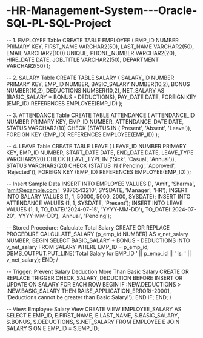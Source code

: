 # -HR-Management-System---Oracle-SQL-PL-SQL-Project


-- 1. EMPLOYEE Table
CREATE TABLE EMPLOYEE (
    EMP_ID NUMBER PRIMARY KEY,
    FIRST_NAME VARCHAR2(50),
    LAST_NAME VARCHAR2(50),
    EMAIL VARCHAR2(100) UNIQUE,
    PHONE_NUMBER VARCHAR2(20),
    HIRE_DATE DATE,
    JOB_TITLE VARCHAR2(50),
    DEPARTMENT VARCHAR2(50)
);

-- 2. SALARY Table
CREATE TABLE SALARY (
    SALARY_ID NUMBER PRIMARY KEY,
    EMP_ID NUMBER,
    BASIC_SALARY NUMBER(10,2),
    BONUS NUMBER(10,2),
    DEDUCTIONS NUMBER(10,2),
    NET_SALARY AS (BASIC_SALARY + BONUS - DEDUCTIONS),
    PAY_DATE DATE,
    FOREIGN KEY (EMP_ID) REFERENCES EMPLOYEE(EMP_ID)
);

-- 3. ATTENDANCE Table
CREATE TABLE ATTENDANCE (
    ATTENDANCE_ID NUMBER PRIMARY KEY,
    EMP_ID NUMBER,
    ATTENDANCE_DATE DATE,
    STATUS VARCHAR2(10) CHECK (STATUS IN ('Present', 'Absent', 'Leave')),
    FOREIGN KEY (EMP_ID) REFERENCES EMPLOYEE(EMP_ID)
);

-- 4. LEAVE Table
CREATE TABLE LEAVE (
    LEAVE_ID NUMBER PRIMARY KEY,
    EMP_ID NUMBER,
    START_DATE DATE,
    END_DATE DATE,
    LEAVE_TYPE VARCHAR2(20) CHECK (LEAVE_TYPE IN ('Sick', 'Casual', 'Annual')),
    STATUS VARCHAR2(20) CHECK (STATUS IN ('Pending', 'Approved', 'Rejected')),
    FOREIGN KEY (EMP_ID) REFERENCES EMPLOYEE(EMP_ID)
);

-- Insert Sample Data
INSERT INTO EMPLOYEE VALUES (1, 'Amit', 'Sharma', 'amit@example.com', '9876543210', SYSDATE, 'Manager', 'HR');
INSERT INTO SALARY VALUES (1, 1, 50000, 5000, 2000, SYSDATE);
INSERT INTO ATTENDANCE VALUES (1, 1, SYSDATE, 'Present');
INSERT INTO LEAVE VALUES (1, 1, TO_DATE('2024-07-15', 'YYYY-MM-DD'), TO_DATE('2024-07-20', 'YYYY-MM-DD'), 'Annual', 'Pending');

-- Stored Procedure: Calculate Total Salary
CREATE OR REPLACE PROCEDURE CALCULATE_SALARY (p_emp_id NUMBER) AS
    v_net_salary NUMBER;
BEGIN
    SELECT BASIC_SALARY + BONUS - DEDUCTIONS INTO v_net_salary 
    FROM SALARY WHERE EMP_ID = p_emp_id;
    DBMS_OUTPUT.PUT_LINE('Total Salary for EMP_ID ' || p_emp_id || ' is: ' || v_net_salary);
END;
/

-- Trigger: Prevent Salary Deduction More Than Basic Salary
CREATE OR REPLACE TRIGGER CHECK_SALARY_DEDUCTION
BEFORE INSERT OR UPDATE ON SALARY
FOR EACH ROW
BEGIN
    IF :NEW.DEDUCTIONS > :NEW.BASIC_SALARY THEN
        RAISE_APPLICATION_ERROR(-20001, 'Deductions cannot be greater than Basic Salary!');
    END IF;
END;
/

-- View: Employee Salary View
CREATE VIEW EMPLOYEE_SALARY AS
SELECT E.EMP_ID, E.FIRST_NAME, E.LAST_NAME, S.BASIC_SALARY, S.BONUS, S.DEDUCTIONS, S.NET_SALARY
FROM EMPLOYEE E JOIN SALARY S ON E.EMP_ID = S.EMP_ID;
